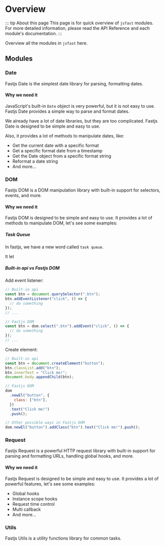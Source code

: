 # Overview

::: tip About this page
This page is for quick overview of `jsfast` modules. For more detailed information, please read the API Reference and each module's documentation.
:::

Overview all the modules in `jsfast` here.

## Modules

### Date

Fastjs Date is the simplest date library for parsing, formatting dates.

#### Why we need it

JavaScript's built-in `Date` object is very powerful, but it is not easy to use. Fastjs Date provides a simple way to parse and format dates.

We already have a lot of date libraries, but they are too complicated. Fastjs Date is designed to be simple and easy to use.

Also, it provides a lot of methods to manipulate dates, like:

- Get the current date with a specific format
- Get a specific format date from a timestamp
- Get the Date object from a specific format string
- Reformat a date string
- And more...

### DOM

Fastjs DOM is a DOM manipulation library with built-in support for selectors, events, and more.

#### Why we need it

Fastjs DOM is designed to be simple and easy to use. It provides a lot of methods to manipulate DOM, let's see some examples:

##### Task Queue

In fastjs, we have a new word called `task queue`.

It let

##### Built-in api vs Fastjs DOM

Add event listener:

```js
// Built-in api
const btn = document.querySelector(".btn");
btn.addEventListener("click", () => {
  // do something
});
// ...

// Fastjs DOM
const btn = dom.select(".btn").addEvent("click", () => {
  // do something
});
// ...
```

Create element:

```js
// Built-in api
const btn = document.createElement("button");
btn.classList.add("btn");
btn.innerText = "Click me!";
document.body.appendChild(btn);

// Fastjs DOM
dom
  .newEl("button", {
    class: ["btn"],
  })
  .text("Click me!")
  .push();

// Other possible ways in Fastjs DOM
dom.newEl("button").addClass("btn").text("Click me!").push();
```

### Request

Fastjs Request is a powerful HTTP request library with built-in support for parsing and formatting URLs, handling global hooks, and more.

#### Why we need it

Fastjs Request is designed to be simple and easy to use. It provides a lot of powerful features, let's see some examples:

- Global hooks
- Instance scope hooks
- Request time control
- Multi callback
- And more...

### Utils

Fastjs Utils is a utility functions library for common tasks.
